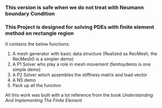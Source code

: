 ### This version is safe when we do not treat with Neumann boundary Condition

###  This Project is designed for solving PDEs with finite element method on rectangle region
It contains the below functions:
1. A mesh generator with basic data structure (Realized as RecMesh, the RecMesh0 is a simpler demo)
2. A P1 Solver who play a role in mesh movement (femtoydemo is one simple demo)
3. A P2 Solver which assembles the stiffness matrix and load vector
4. A NS demo
5. Pack up all the function

All this work was built with a lot reference from the book *Understanding And Implementing The Finite Element*
